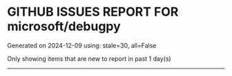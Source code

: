 
# GITHUB ISSUES REPORT FOR microsoft/debugpy


Generated on 2024-12-09 using: stale=30, all=False


Only showing items that are new to report in past 1 day(s)


---




















